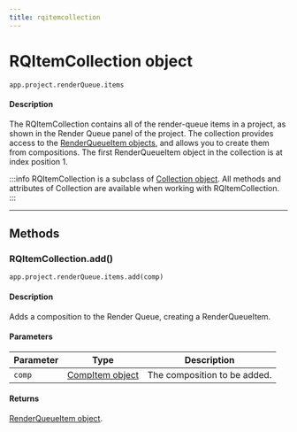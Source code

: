```yaml
---
title: rqitemcollection
---
```

# RQItemCollection object

`app.project.renderQueue.items`

#### Description

The RQItemCollection contains all of the render-queue items in a project, as shown in the Render Queue panel of the project. The collection provides access to the [RenderQueueItem objects](../renderqueueitem), and allows you to create them from compositions. The first RenderQueueItem object in the collection is at index position 1.

:::info
RQItemCollection is a subclass of [Collection object](../../other/collection). All methods and attributes of Collection are available when working with RQItemCollection.
:::

---

## Methods

### RQItemCollection.add()

`app.project.renderQueue.items.add(comp)`

#### Description

Adds a composition to the Render Queue, creating a RenderQueueItem.

#### Parameters

| Parameter | Type | Description |
| --- | --- | --- |
| `comp` | [CompItem object](../../item/compitem) | The composition to be added. |

#### Returns

[RenderQueueItem object](../renderqueueitem).
